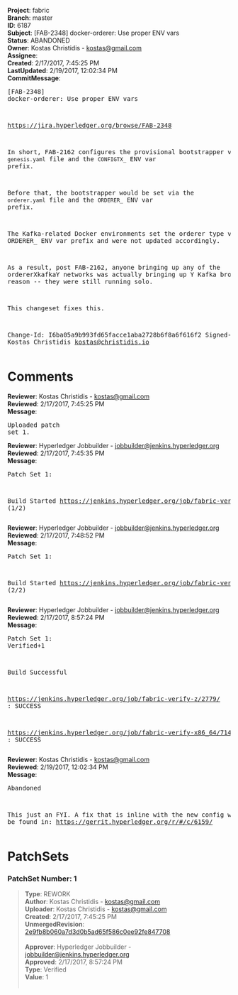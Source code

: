 <strong>Project</strong>: fabric<br><strong>Branch</strong>: master<br><strong>ID</strong>: 6187<br><strong>Subject</strong>: [FAB-2348] docker-orderer: Use proper ENV vars<br><strong>Status</strong>: ABANDONED<br><strong>Owner</strong>: Kostas Christidis - kostas@gmail.com<br><strong>Assignee</strong>:<br><strong>Created</strong>: 2/17/2017, 7:45:25 PM<br><strong>LastUpdated</strong>: 2/19/2017, 12:02:34 PM<br><strong>CommitMessage</strong>:<br><pre>[FAB-2348] docker-orderer: Use proper ENV vars

https://jira.hyperledger.org/browse/FAB-2348

In short, FAB-2162 configures the provisional bootstrapper via the
`genesis.yaml` file and the `CONFIGTX_` ENV var prefix.

Before that, the bootstrapper would be set via the `orderer.yaml` file
and the `ORDERER_` ENV var prefix.

The Kafka-related Docker environments set the orderer type via the
ORDERER_ ENV var prefix and were not updated accordingly.

As a result, post FAB-2162, anyone bringing up any of the ordererXkafkaY
networks was actually bringing up Y Kafka brokers without reason -- they
were still running solo.

This changeset fixes this.

Change-Id: I6ba05a9b993fd65facce1aba2728b6f8a6f616f2
Signed-off-by: Kostas Christidis <kostas@christidis.io>
</pre><h1>Comments</h1><strong>Reviewer</strong>: Kostas Christidis - kostas@gmail.com<br><strong>Reviewed</strong>: 2/17/2017, 7:45:25 PM<br><strong>Message</strong>: <pre>Uploaded patch set 1.</pre><strong>Reviewer</strong>: Hyperledger Jobbuilder - jobbuilder@jenkins.hyperledger.org<br><strong>Reviewed</strong>: 2/17/2017, 7:45:35 PM<br><strong>Message</strong>: <pre>Patch Set 1:

Build Started https://jenkins.hyperledger.org/job/fabric-verify-z/2779/ (1/2)</pre><strong>Reviewer</strong>: Hyperledger Jobbuilder - jobbuilder@jenkins.hyperledger.org<br><strong>Reviewed</strong>: 2/17/2017, 7:48:52 PM<br><strong>Message</strong>: <pre>Patch Set 1:

Build Started https://jenkins.hyperledger.org/job/fabric-verify-x86_64/7145/ (2/2)</pre><strong>Reviewer</strong>: Hyperledger Jobbuilder - jobbuilder@jenkins.hyperledger.org<br><strong>Reviewed</strong>: 2/17/2017, 8:57:24 PM<br><strong>Message</strong>: <pre>Patch Set 1: Verified+1

Build Successful 

https://jenkins.hyperledger.org/job/fabric-verify-z/2779/ : SUCCESS

https://jenkins.hyperledger.org/job/fabric-verify-x86_64/7145/ : SUCCESS</pre><strong>Reviewer</strong>: Kostas Christidis - kostas@gmail.com<br><strong>Reviewed</strong>: 2/19/2017, 12:02:34 PM<br><strong>Message</strong>: <pre>Abandoned

This just an FYI. A fix that is inline with the new config work can be found in: https://gerrit.hyperledger.org/r/#/c/6159/</pre><h1>PatchSets</h1><h3>PatchSet Number: 1</h3><blockquote><strong>Type</strong>: REWORK<br><strong>Author</strong>: Kostas Christidis - kostas@gmail.com<br><strong>Uploader</strong>: Kostas Christidis - kostas@gmail.com<br><strong>Created</strong>: 2/17/2017, 7:45:25 PM<br><strong>UnmergedRevision</strong>: [2e9fb8b060a7d3d0b5ad65f586c0ee92fe847708](https://github.com/hyperledger-gerrit-archive/fabric/commit/2e9fb8b060a7d3d0b5ad65f586c0ee92fe847708)<br><br><strong>Approver</strong>: Hyperledger Jobbuilder - jobbuilder@jenkins.hyperledger.org<br><strong>Approved</strong>: 2/17/2017, 8:57:24 PM<br><strong>Type</strong>: Verified<br><strong>Value</strong>: 1<br><br></blockquote>